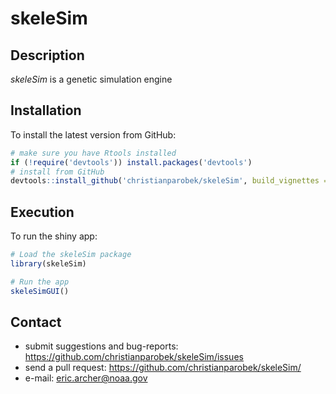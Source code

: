 # skeleSim

## Description

*skeleSim* is a genetic simulation engine

## Installation

To install the latest version from GitHub:

```r
# make sure you have Rtools installed
if (!require('devtools')) install.packages('devtools')
# install from GitHub
devtools::install_github('christianparobek/skeleSim', build_vignettes = TRUE)
```

## Execution

To run the shiny app:

```r
# Load the skeleSim package
library(skeleSim)

# Run the app
skeleSimGUI()
```

## Contact

* submit suggestions and bug-reports: <https://github.com/christianparobek/skeleSim/issues>
* send a pull request: <https://github.com/christianparobek/skeleSim/>
* e-mail: <eric.archer@noaa.gov>